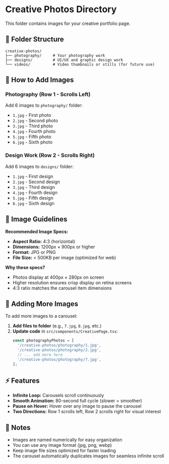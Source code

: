 # Creative Photos Directory

This folder contains images for your creative portfolio page.

## 📁 Folder Structure

```
creative-photos/
├── photography/     # Your photography work
├── designs/         # UI/UX and graphic design work
└── videos/          # Video thumbnails or stills (for future use)
```

## 📸 How to Add Images

### Photography (Row 1 - Scrolls Left)
Add 6 images to `photography/` folder:
- `1.jpg` - First photo
- `2.jpg` - Second photo
- `3.jpg` - Third photo
- `4.jpg` - Fourth photo
- `5.jpg` - Fifth photo
- `6.jpg` - Sixth photo

### Design Work (Row 2 - Scrolls Right)
Add 6 images to `designs/` folder:
- `1.jpg` - First design
- `2.jpg` - Second design
- `3.jpg` - Third design
- `4.jpg` - Fourth design
- `5.jpg` - Fifth design
- `6.jpg` - Sixth design

## 🎨 Image Guidelines

**Recommended Image Specs:**
- **Aspect Ratio:** 4:3 (horizontal)
- **Dimensions:** 1200px × 900px or higher
- **Format:** JPG or PNG
- **File Size:** < 500KB per image (optimized for web)

**Why these specs?**
- Photos display at 400px × 280px on screen
- Higher resolution ensures crisp display on retina screens
- 4:3 ratio matches the carousel item dimensions

## 🔄 Adding More Images

To add more images to a carousel:

1. **Add files to folder** (e.g., `7.jpg`, `8.jpg`, etc.)
2. **Update code** in `src/components/CreativePage.tsx`:
   ```typescript
   const photographyPhotos = [
     '/creative-photos/photography/1.jpg',
     '/creative-photos/photography/2.jpg',
     // ... add more here
     '/creative-photos/photography/7.jpg',
   ];
   ```

## ⚡ Features

- **Infinite Loop:** Carousels scroll continuously
- **Smooth Animation:** 80-second full cycle (slower = smoother)
- **Pause on Hover:** Hover over any image to pause the carousel
- **Two Directions:** Row 1 scrolls left, Row 2 scrolls right for visual interest

## 📝 Notes

- Images are named numerically for easy organization
- You can use any image format (jpg, png, webp)
- Keep image file sizes optimized for faster loading
- The carousel automatically duplicates images for seamless infinite scroll


